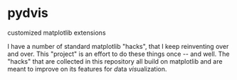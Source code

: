 pydvis
======

customized matplotlib extensions

I have a number of standard matplotlib "hacks", that I keep reinventing over
and over. This "project" is an effort to do these things once -- and
well. The "hacks" that are collected in this repository all build on
matplotlib and are meant to improve on its features for *d*ata
*vis*ualization.
